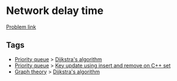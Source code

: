 # Network delay time

[Problem link](https://leetcode.com/problems/network-delay-time)

## Tags

* [Priority queue](/README.md#Priority_queue) > [Dijkstra's algorithm](/README.md#Priority_queue-Dijkstra_s_algorithm)
* [Priority queue](/README.md#Priority_queue) > [Key update using insert and remove on C++ set](/README.md#Priority_queue-Key_update_using_insert_and_remove_on_C___set)
* [Graph theory](/README.md#Graph_theory) > [Dijkstra's algorithm](/README.md#Graph_theory-Dijkstra_s_algorithm)
